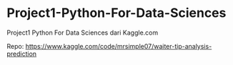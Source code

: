 # Project1-Python-For-Data-Sciences
Project1 Python For Data Sciences dari Kaggle.com

Repo: https://www.kaggle.com/code/mrsimple07/waiter-tip-analysis-prediction
